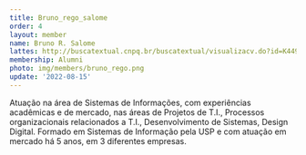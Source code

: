 ```yaml
---
title: Bruno_rego_salome
order: 4
layout: member
name: Bruno R. Salome
lattes: http://buscatextual.cnpq.br/buscatextual/visualizacv.do?id=K4495301A4
membership: Alumni
photo: img/members/bruno_rego.png
update: '2022-08-15'
---
```


Atuação na área de Sistemas de Informações, com experiências acadêmicas e de mercado, nas áreas de Projetos de T.I., Processos organizacionais relacionados a T.I., Desenvolvimento de Sistemas, Design Digital. Formado em Sistemas de Informação pela USP e com atuação em mercado há 5 anos, em 3 diferentes empresas. 